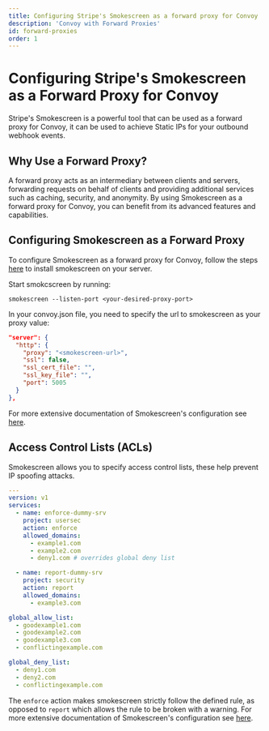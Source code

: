 ```yaml
---
title: Configuring Stripe's Smokescreen as a forward proxy for Convoy
description: 'Convoy with Forward Proxies'
id: forward-proxies
order: 1
---
```


Configuring Stripe's Smokescreen as a Forward Proxy for Convoy
==============================================================

Stripe's Smokescreen is a powerful tool that can be used as a forward proxy for Convoy, it can be used to achieve Static IPs for your outbound webhook events.

## Why Use a Forward Proxy?

A forward proxy acts as an intermediary between clients and servers, forwarding requests on behalf of clients and providing additional services such as caching, security, and anonymity. By using Smokescreen as a forward proxy for Convoy, you can benefit from its advanced features and capabilities.

## Configuring Smokescreen as a Forward Proxy

To configure Smokescreen as a forward proxy for Convoy, follow the steps [here](https://github.com/stripe/smokescreen) to install smokescreen on your server.

Start smokcscreen by running:

```shell
smokescreen --listen-port <your-desired-proxy-port>
```

In your convoy.json file, you need to specify the url to smokescreen as your proxy value:

```json
"server": {
  "http": {
    "proxy": "<smokescreen-url>",
    "ssl": false,
    "ssl_cert_file": "",
    "ssl_key_file": "",
    "port": 5005
  }
},
```

For more extensive documentation of Smokescreen's configuration see [here](https://github.com/stripe/smokescreen).

## Access Control Lists (ACLs)

Smokescreen allows you to specify access control lists, these help prevent IP spoofing attacks.

```yaml
---
version: v1
services:
  - name: enforce-dummy-srv
    project: usersec
    action: enforce
    allowed_domains:
      - example1.com
      - example2.com
      - deny1.com # overrides global deny list

  - name: report-dummy-srv
    project: security
    action: report
    allowed_domains:
      - example3.com

global_allow_list:
  - goodexample1.com
  - goodexample2.com
  - goodexample3.com
  - conflictingexample.com

global_deny_list:
  - deny1.com
  - deny2.com
  - conflictingexample.com
```
The `enforce` action makes smokescreen strictly follow the defined rule, as opposed to `report` which allows the rule to be broken with a warning.
For more extensive documentation of Smokescreen's configuration see [here](https://github.com/stripe/smokescreen).

